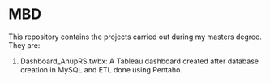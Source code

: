 # MBD
This repository contains the projects carried out during my masters degree. They are:

1) Dashboard_AnupRS.twbx: A Tableau dashboard created after database creation in MySQL and ETL done using Pentaho.
